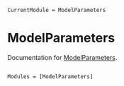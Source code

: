 ```@meta
CurrentModule = ModelParameters
```

# ModelParameters

Documentation for [ModelParameters](https://github.com/pmarg/ModelParameters.jl).

```@index
```

```@autodocs
Modules = [ModelParameters]
```
